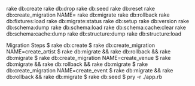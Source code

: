 rake db:create
rake db:drop
rake db:seed
rake db:reset
rake db:create_migration NAME=
rake db:migrate
rake db:rollback
rake db:fixtures:load
rake db:migrate:status
rake db:setup
rake db:version
rake db:schema:dump
rake db:schema:load
rake db:schema:cache:clear
rake db:schema:cache:dump
rake db:structure:dump
rake db:structure:load


Migration Steps
$ rake db:create
$ rake db:create_migration NAME=create_artist
$ rake db:migrate && rake db:rollback && rake db:migrate
$ rake db:create_migration NAME=create_venue
$ rake db:migrate && rake db:rollback && rake db:migrate
$ rake db:create_migration NAME=create_event
$ rake db:migrate && rake db:rollback && rake db:migrate
$ rake db:seed
$ pry -r ./app.rb
